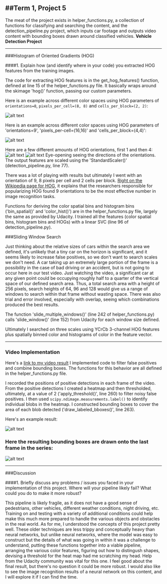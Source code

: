 ##Term 1, Project 5
---
The meat of the project exists in helper_functions.py, a collection of functions for classifying and searching the content, and the detection_pipeline.py project, which inputs car footage and outputs video content with bounding boxes drawn around classified vehicles. 
**Vehicle Detection Project**

[//]: # (Image References)
[image1a]: ./im_content/hog_color_spaces_plot_8x8.png
[image1b]: ./im_content/hog_color_spaces_plot_16x16.png
[image3a]: ./im_content/hog_orient_1.png
[image3b]: ./im_content/hog_orient_4.png
[image5]: ./im_content/heatmap_plot.png
[image7]: ./im_content/final_output_bboxes.png
[video1]: ./project_video.mp4

---
###Histogram of Oriented Gradients (HOG)

####1. Explain how (and identify where in your code) you extracted HOG features from the training images.

The code for extracting HOG features is in the get_hog_features() function, defined at line 15 of the helper_functions.py file. It basically wraps around the skimage 'hog()' function, passing our custom parameters. 

Here is an example across different color spaces using HOG parameters of `orientations=8`, `pixels_per_cell=(8, 8)` and `cells_per_block=(2, 2)`:


![alt text][image1a]


Here is an example across different color spaces using HOG parameters of 'orientations=9', 'pixels_per-cell=(16,16)' and 'cells_per_block=(4,4)':

![alt text][image1b]

Here are a few different amounts of HOG orientations, first 1 and then 4:
![alt text][image3a]
![alt text][image3b]
Eye-opening seeing the directions of the orientations.
The output features are scaled using the 'StandardScaler()' (detection_pipeline.py, line 77). 

There was a lot of playing with results but ultimately I went with an orientation of 9, 8 pixels per cell and 2 cells per block. [Right on the Wikipedia page for HOG](https://en.wikipedia.org/wiki/Histogram_of_oriented_gradients#Orientation_binning), it explains that the researchers responsible for popularizing HOG found 9 orientations to be the most effective number in image recognition tasks.


Functions for deriving the color spatial bins and histogram bins  ('bin_spatial()' and 'color_hist()') are in the helper_functions.py file, largely the same as provided by Udacity. I trained all the features (color spatial bins, histogram bins and HOGs) with a linear SVC (line 96 of detection_pipeline.py).

###Sliding Window Search

Just thinking about the relative sizes of cars within the search area we defined, it's unlikely that a tiny car on the horizon is significant, and it seems likely to increase false positives, so we don't want to search scales we don't need. A car taking up an extremely large portion of the frame is a possibility in the case of bad driving or an accident, but is not going to occur here in our test video. Just watching the video, a significant car at any given point could be occupying roughly half to a quarter of the vertical space of our defined search area. Thus, a total search area with a height of 256 pixels, search heights of 64, 96 and 128 would give us a range of windows to search within that frame without wasting space. 
There was also trial and error involved, especially with overlap, seeing which combinations produced the best results. 

The function 'slide_multiple_windows()' (line 242 of helper_functions.py) calls 'slide_window()' (line 152) from Udacity for each window size defined. 

Ultimately I searched on three scales using YCrCb 3-channel HOG features plus spatially binned color and histograms of color in the feature vector. 

---

### Video Implementation

Here's a [link to my video result](./output_tracked_final.mp4)
I implemented code to filter false positives and combine bounding boxes. The functions for this behavior are all defined in the helper_functions.py file. 

I recorded the positions of positive detections in each frame of the video.  From the positive detections I created a heatmap and then thresholded, ultimately, at a value of 2 ('apply_threshold()', line 260) to filter noisy false positives.  I then used `scipy.ndimage.measurements.label()` to identify individual blobs in the heatmap. I constructed bounding boxes to cover the area of each blob detected ('draw_labeled_bboxes()', line 263).  

Here's an example result:

![alt text][image5]

### Here the resulting bounding boxes are drawn onto the last frame in the series:
![alt text][image7]



---

###Discussion

####1. Briefly discuss any problems / issues you faced in your implementation of this project.  Where will your pipeline likely fail?  What could you do to make it more robust?

This pipeline is likely fragile, as it does not have a good sense of pedestrians, other vehicles, different weather conditions, night driving, etc. Training on and testing with a variety of additional conditions could help make this much more prepared to handle the various objects and obstacles in the real world.
As for me, I understood the concepts of this project pretty well. These older techniques are less trippy and conceptually heavy than neural networks, but unlike neural networks, where the model was easy to construct but the details of what was going in within it was a challenge to understand, putting these functions together into a viable pipeline, arranging the various color features, figuring out how to distingush shapes, devising a threshold for the heat map had me scratching my head. Help from the Udacity community was vital for this one. I feel good about the final result, but there's no question it could be more robust. I would also like to see the image recognition results of a neural network on this content, and I will explore it if I can find the time. 

